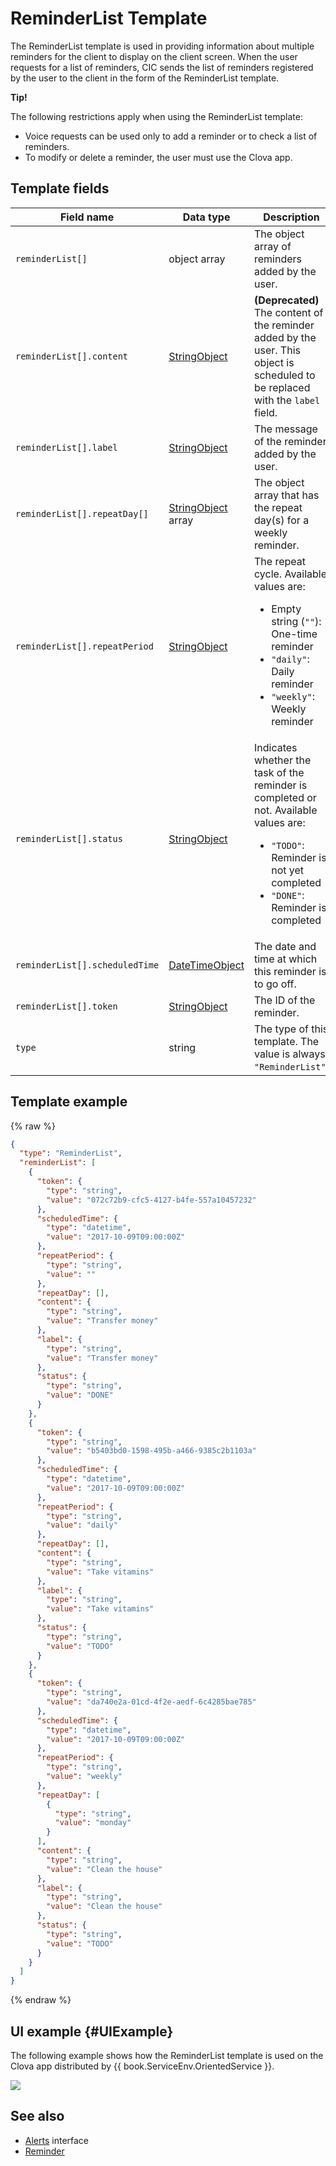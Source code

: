 # ReminderList Template
The ReminderList template is used in providing information about multiple reminders for the client to display on the client screen. When the user requests for a list of reminders, CIC sends the list of reminders registered by the user to the client in the form of the ReminderList template.

<div class="tip">
<p><strong>Tip!</strong></p>
<p>The following restrictions apply when using the ReminderList template:</p>
<ul>
  <li>Voice requests can be used only to add a reminder or to check a list of reminders.</li>
  <li>To modify or delete a reminder, the user must use the Clova app.</li>
</ul>
</div>

## Template fields

| Field name       | Data type    | Description                     |
|---------------|---------|-----------------------------|
| `reminderList[]`               | object array  | The object array of reminders added by the user.                                                                                          |
| `reminderList[].content`       | [StringObject](/Develop/References/ContentTemplates/Shared_Objects.md#StringObject)     | **(Deprecated)** The content of the reminder added by the user. This object is scheduled to be replaced with the `label` field. |
| `reminderList[].label`         | [StringObject](/Develop/References/ContentTemplates/Shared_Objects.md#StringObject)     | The message of the reminder added by the user. |
| `reminderList[].repeatDay[]`     | [StringObject](/Develop/References/ContentTemplates/Shared_Objects.md#StringObject) array | The object array that has the repeat day(s) for a weekly reminder. |
| `reminderList[].repeatPeriod`  | [StringObject](/Develop/References/ContentTemplates/Shared_Objects.md#StringObject)     | The repeat cycle. Available values are: <ul><li>Empty string (<code>""</code>): One-time reminder</li><li><code>"daily"</code>: Daily reminder</li><li><code>"weekly"</code>: Weekly reminder</li></ul> |
| `reminderList[].status`        | [StringObject](/Develop/References/ContentTemplates/Shared_Objects.md#StringObject)     | Indicates whether the task of the reminder is completed or not. Available values are: <ul><li><code>"TODO"</code>: Reminder is not yet completed</li><li><code>"DONE"</code>: Reminder is completed</li></ul> |
| `reminderList[].scheduledTime` | [DateTimeObject](/Develop/References/ContentTemplates/Shared_Objects.md#DateTimeObject) | The date and time at which this reminder is to go off.      |
| `reminderList[].token`         | [StringObject](/Develop/References/ContentTemplates/Shared_Objects.md#StringObject)     | The ID of the reminder.  |
| `type`                         | string                                                                              | The type of this template. The value is always `"ReminderList"`.             |

## Template example

{% raw %}

```json
{
  "type": "ReminderList",
  "reminderList": [
    {
      "token": {
        "type": "string",
        "value": "072c72b9-cfc5-4127-b4fe-557a10457232"
      },
      "scheduledTime": {
        "type": "datetime",
        "value": "2017-10-09T09:00:00Z"
      },
      "repeatPeriod": {
        "type": "string",
        "value": ""
      },
      "repeatDay": [],
      "content": {
        "type": "string",
        "value": "Transfer money"
      },
      "label": {
        "type": "string",
        "value": "Transfer money"
      },
      "status": {
        "type": "string",
        "value": "DONE"
      }
    },
    {
      "token": {
        "type": "string",
        "value": "b5403bd0-1598-495b-a466-9385c2b1103a"
      },
      "scheduledTime": {
        "type": "datetime",
        "value": "2017-10-09T09:00:00Z"
      },
      "repeatPeriod": {
        "type": "string",
        "value": "daily"
      },
      "repeatDay": [],
      "content": {
        "type": "string",
        "value": "Take vitamins"
      },
      "label": {
        "type": "string",
        "value": "Take vitamins"
      },
      "status": {
        "type": "string",
        "value": "TODO"
      }
    },
    {
      "token": {
        "type": "string",
        "value": "da740e2a-01cd-4f2e-aedf-6c4285bae785"
      },
      "scheduledTime": {
        "type": "datetime",
        "value": "2017-10-09T09:00:00Z"
      },
      "repeatPeriod": {
        "type": "string",
        "value": "weekly"
      },
      "repeatDay": [
        {
          "type": "string",
          "value": "monday"
        }
      ],
      "content": {
        "type": "string",
        "value": "Clean the house"
      },
      "label": {
        "type": "string",
        "value": "Clean the house"
      },
      "status": {
        "type": "string",
        "value": "TODO"
      }
    }
  ]
}
```

{% endraw %}

## UI example {#UIExample}

The following example shows how the ReminderList template is used on the Clova app distributed by {{ book.ServiceEnv.OrientedService }}.

![](/Develop/Assets/Images/Content_Template-ReminderList.png)

## See also
* [Alerts](/Develop/References/CICInterface/Alerts.md) interface
* [Reminder](/Develop/References/ContentTemplates/Reminder.md)

